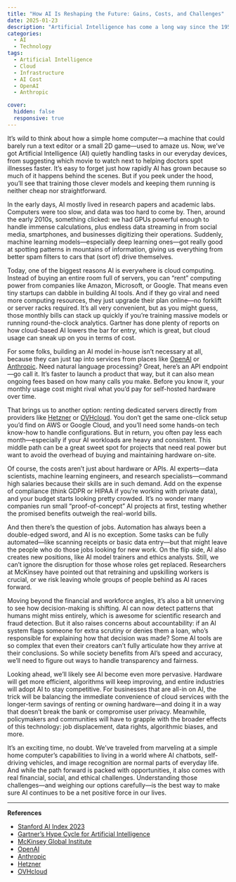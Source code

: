 ```yaml
---
title: "How AI Is Reshaping the Future: Gains, Costs, and Challenges"
date: 2025-01-23
description: "Artificial Intelligence has come a long way since the 1950s, but rapid growth also brings high costs, ethical concerns, and complex choices around infrastructure."
categories:
  - AI
  - Technology
tags:
  - Artificial Intelligence
  - Cloud
  - Infrastructure
  - AI Cost
  - OpenAI
  - Anthropic

cover:
  hidden: false
  responsive: true
---
```


It’s wild to think about how a simple home computer—a machine that could barely run a text editor or a small 2D game—used to amaze us. Now, we’ve got Artificial Intelligence (AI) quietly handling tasks in our everyday devices, from suggesting which movie to watch next to helping doctors spot illnesses faster. It’s easy to forget just how rapidly AI has grown because so much of it happens behind the scenes. But if you peek under the hood, you’ll see that training those clever models and keeping them running is neither cheap nor straightforward.

In the early days, AI mostly lived in research papers and academic labs. Computers were too slow, and data was too hard to come by. Then, around the early 2010s, something clicked: we had GPUs powerful enough to handle immense calculations, plus endless data streaming in from social media, smartphones, and businesses digitizing their operations. Suddenly, machine learning models—especially deep learning ones—got really good at spotting patterns in mountains of information, giving us everything from better spam filters to cars that (sort of) drive themselves.

Today, one of the biggest reasons AI is everywhere is cloud computing. Instead of buying an entire room full of servers, you can “rent” computing power from companies like Amazon, Microsoft, or Google. That means even tiny startups can dabble in building AI tools. And if they go viral and need more computing resources, they just upgrade their plan online—no forklift or server racks required. It’s all very convenient, but as you might guess, those monthly bills can stack up quickly if you’re training massive models or running round-the-clock analytics. Gartner has done plenty of reports on how cloud-based AI lowers the bar for entry, which is great, but cloud usage can sneak up on you in terms of cost.

For some folks, building an AI model in-house isn’t necessary at all, because they can just tap into services from places like [OpenAI](https://openai.com/) or [Anthropic](https://www.anthropic.com/). Need natural language processing? Great, here’s an API endpoint—go call it. It’s faster to launch a product that way, but it can also mean ongoing fees based on how many calls you make. Before you know it, your monthly usage cost might rival what you’d pay for self-hosted hardware over time.

That brings us to another option: renting dedicated servers directly from providers like [Hetzner](https://www.hetzner.com/) or [OVHcloud](https://www.ovhcloud.com/). You don’t get the same one-click setup you’d find on AWS or Google Cloud, and you’ll need some hands-on tech know-how to handle configurations. But in return, you often pay less each month—especially if your AI workloads are heavy and consistent. This middle path can be a great sweet spot for projects that need real power but want to avoid the overhead of buying and maintaining hardware on-site.

Of course, the costs aren’t just about hardware or APIs. AI experts—data scientists, machine learning engineers, and research specialists—command high salaries because their skills are in such demand. Add on the expense of compliance (think GDPR or HIPAA if you’re working with private data), and your budget starts looking pretty crowded. It’s no wonder many companies run small “proof-of-concept” AI projects at first, testing whether the promised benefits outweigh the real-world bills.

And then there’s the question of jobs. Automation has always been a double-edged sword, and AI is no exception. Some tasks can be fully automated—like scanning receipts or basic data entry—but that might leave the people who do those jobs looking for new work. On the flip side, AI also creates new positions, like AI model trainers and ethics analysts. Still, we can’t ignore the disruption for those whose roles get replaced. Researchers at McKinsey have pointed out that retraining and upskilling workers is crucial, or we risk leaving whole groups of people behind as AI races forward.

Moving beyond the financial and workforce angles, it’s also a bit unnerving to see how decision-making is shifting. AI can now detect patterns that humans might miss entirely, which is awesome for scientific research and fraud detection. But it also raises concerns about accountability: if an AI system flags someone for extra scrutiny or denies them a loan, who’s responsible for explaining how that decision was made? Some AI tools are so complex that even their creators can’t fully articulate how they arrive at their conclusions. So while society benefits from AI’s speed and accuracy, we’ll need to figure out ways to handle transparency and fairness.

Looking ahead, we’ll likely see AI become even more pervasive. Hardware will get more efficient, algorithms will keep improving, and entire industries will adopt AI to stay competitive. For businesses that are all-in on AI, the trick will be balancing the immediate convenience of cloud services with the longer-term savings of renting or owning hardware—and doing it in a way that doesn’t break the bank or compromise user privacy. Meanwhile, policymakers and communities will have to grapple with the broader effects of this technology: job displacement, data rights, algorithmic biases, and more.

It’s an exciting time, no doubt. We’ve traveled from marveling at a simple home computer’s capabilities to living in a world where AI chatbots, self-driving vehicles, and image recognition are normal parts of everyday life. And while the path forward is packed with opportunities, it also comes with real financial, social, and ethical challenges. Understanding those challenges—and weighing our options carefully—is the best way to make sure AI continues to be a net positive force in our lives.

---

**References**  
- [Stanford AI Index 2023](https://hai.stanford.edu/research/ai-index-2023)  
- [Gartner’s Hype Cycle for Artificial Intelligence](https://www.gartner.com/en/research/methodologies/hype-cycles)  
- [McKinsey Global Institute](https://www.mckinsey.com/featured-insights)  
- [OpenAI](https://openai.com/)  
- [Anthropic](https://www.anthropic.com/)  
- [Hetzner](https://www.hetzner.com/)  
- [OVHcloud](https://www.ovhcloud.com/)  
